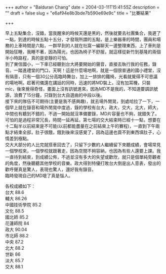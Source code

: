 +++
author = "Balduran Chang"
date = 2004-03-11T15:41:55Z
description = ""
draft = false
slug = "e6af94e8b3bde7b590e69e9c"
title = "比賽結果"

+++


早上五點集合，沒錯，當我醒來的時候天還是黑的，然後就要去社團集合，我遲了一點，到達的時候五點十五分，才發現所謂的五點，是上樂器車的時間，團員和場務的上車時間是六點，一群早到的人就在社窩一編聊天一邊整理東西，上了車則是開始狂睡，我睡不著，因為陽光，也因為椅子不舒服，就這樣從新竹到基隆的兩個半小時路程，真的是安靜的可怕。  
 到了東信國小，一下車已經聽到台大將要開始的聲音，直接去執行我的任務，錄音。一踏進禮堂的門口，天啊！這是什麼場地啊，就是一個很普通的國小禮堂，沒有隔音，只有一個30公分高臨時舞台，加上一排排的鐵椅，光看就覺得不可思議的場地啊。趁著司儀還在講話的同時，迅速的將MD裝上，沒有加耳機，只裝mic，後來覺得奇怪，畫面上沒有訊號進來，因為MD不是我的，不知道要調訊號源，浪費了15分鐘，只錄到台大自選曲的中段以後。  
 接下來的隊伍不可期待(主要是我不感興趣)，就去場外閒晃，到處哈拉了一下，一個早上就在錄音和場外閒晃中度過，錄的學校有台大，政大，交大，北大，師大，中間也有聽到不錯的，不過一開始就沒準備要錄，MD片容量也不夠，就錯失了。可怕的是過程非常冗長，時間一延再延，第七場的交大結束時已經十一點，想要在十二點半以前結束是不可能(以前都能盡量在之前結束上午的賽程)，一直到下午兩點才結束全部，肚子很餓，餓到後來沒感覺了，因為這邊也買不到東西填肚子，心情差到極點。  
 交大大部分的人比完就搭車回去了，只留下少數的人繼續留下來聽成績，會場常見一個學校來，一個學校就跟著走，因為空間不夠容納，也因為有些人還要上課。我一直待到結束，到成績公佈，不過並沒有多大的失望或歡欣，就只是個單純旁觀者的角度，然後聽聽其他學校的音樂。政大得到特優打敗台大倒是出人意表，發出的歡呼聲真是驚人，表現也驚人，還好我有錄音。  
 臨時發現自己的MD壞了真是惱人。

  
 各校成績如下：  
 台大 88.6  
 輔大 86.26  
 中國技術學院 85.2  
 文化 88.5  
 國北師 85.2  
 花蓮師院 84  
 政大 90.04  
 市北師 88.2  
 中央 87.2  
 北大 88.2  
 世新 86  
 淡大 85.7  
 交大 88.1

